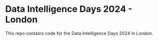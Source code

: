 # Data Intelligence Days 2024 - London

This repo contains code for the Data Intelligence Days 2024 in London.
